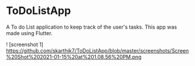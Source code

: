 # ToDoListApp

A To do List application to keep track of the user's tasks.
This app was made using Flutter.


! [screenshot 1] https://github.com/skarthik7/ToDoListApp/blob/master/screenshots/Screen%20Shot%202021-01-15%20at%201.08.56%20PM.png
